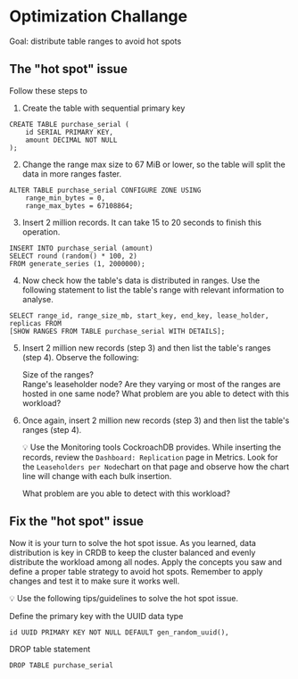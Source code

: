 # Optimization Challange

Goal: distribute table ranges to avoid hot spots

## The "hot spot" issue

Follow these steps to 

1. Create the table with sequential primary key  
    
```
CREATE TABLE purchase_serial (
    id SERIAL PRIMARY KEY,
    amount DECIMAL NOT NULL
);
```

2. Change the range max size to 67 MiB or lower, so the table will split the data in more ranges faster.  
    
```
ALTER TABLE purchase_serial CONFIGURE ZONE USING 
    range_min_bytes = 0,
    range_max_bytes = 67108864;
```

3. Insert 2 million records. It can take 15 to 20 seconds to finish this operation.  

```
INSERT INTO purchase_serial (amount) 
SELECT round (random() * 100, 2) 
FROM generate_series (1, 2000000);
```

4. Now check how the table's data is distributed in ranges. Use the following statement to list the table's range with relevant information to analyse.  

```
SELECT range_id, range_size_mb, start_key, end_key, lease_holder, replicas FROM
[SHOW RANGES FROM TABLE purchase_serial WITH DETAILS]; 
```


5. Insert 2 million new records (step 3) and then list the table's ranges (step 4). Observe the following:  

   Size of the ranges?  
   Range's leaseholder node? Are they varying or most of the ranges are hosted in one same node?
   What problem are you able to detect with this workload?

5. Once again, insert 2 million new records (step 3) and then list the table's ranges (step 4).  

   💡 Use the Monitoring tools CockroachDB provides. While inserting the records, review the `Dashboard: Replication` page in Metrics.
   Look for the `Leaseholders per Node`chart on that page and observe how the chart line will change with each bulk insertion.

   What problem are you able to detect with this workload?

## Fix the "hot spot" issue

Now it is your turn to solve the hot spot issue. As you learned, data distribution is key in CRDB to keep the cluster balanced and evenly distribute the workload among all nodes. Apply the concepts you saw and define a proper table strategy to avoid hot spots. Remember to apply changes and test it to make sure it works well.

💡 Use the following tips/guidelines to solve the hot spot issue.  

Define the primary key with the UUID data type
```
id UUID PRIMARY KEY NOT NULL DEFAULT gen_random_uuid(),
```

DROP table statement  
```
DROP TABLE purchase_serial
```

